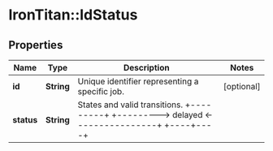 # IronTitan::IdStatus

## Properties
Name | Type | Description | Notes
------------ | ------------- | ------------- | -------------
**id** | **String** | Unique identifier representing a specific job. | [optional] 
**status** | **String** | States and valid transitions.                   +---------+        +---------&gt; delayed &lt;----------------+                  +----+----+                |                       |                     |                       |                     |                  +----v----+                |        +---------&gt; queued  &lt;----------------+                  +----+----+                *                       |                     *                       |               retry * creates new job                  +----v----+                *                  | running |                *                  +--+-+-+--+                |           +---------|-|-|-----+-------------+       +---|---------+ | +-----|---------+   |       |   |           |       |         |   | +-----v---^-+      +--v-------^+     +--v---^-+ | success   |      | cancelled |     |  error | +-----------+      +-----------+     +--------+  * delayed - has a delay. * queued - Ready to be consumed when it&#39;s turn comes. * running - Currently consumed by a runner which will attempt to process it. * success - (or complete? success/error is common javascript terminology) * error - Something went wrong. In this case more information can be obtained   by inspecting the \&quot;reason\&quot; field.   - timeout   - killed - forcibly killed by worker due to resource restrictions or access     violations.   - bad_exit - exited with non-zero status due to program termination/crash. * cancelled - cancelled via API. More information in the reason field.   - client_request - Request was cancelled by a client.  | [optional] 


